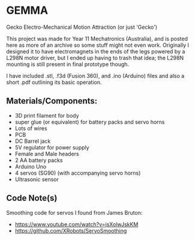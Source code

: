# GEMMA
Gecko Electro-Mechanical Motion Attraction (or just 'Gecko')

This project was made for Year 11 Mechatronics (Australia), and is posted here as more of an archive so some stuff might not even work. Originally I designed it to have electromagnets in the ends of the legs powered by a L298N motor driver, but I ended up having to trash that idea; the L298N mounting is still present in final prototype though.

I have included .stl, .f3d (Fusion 360), and .ino (Arduino) files and also a short .pdf outlining its basic operation.

## Materials/Components:
- 3D print filament for body
- super glue (or equivalent) for battery packs and servo horns
- Lots of wires
- PCB 
- DC Barrel jack
- 5V regulator for power supply
- Female and Male headers
- 2 AA battery packs
- Arduino Uno
- 4 servos (SG90) (with accompanying servo horns)
- Ultrasonic sensor



## Code Note(s)
Smoothing code for servos I found from James Bruton:
- https://www.youtube.com/watch?v=jsXolwJskKM
- https://github.com/XRobots/ServoSmoothing
